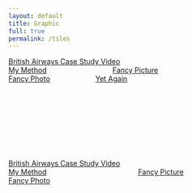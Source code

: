 ```yaml
---
layout: default
title: Graphic
full: true
permalink: /tiles
---
```

<div class="jmm-tiles">

<div class="jmm-tile" style="display:inline-block;background:url(/images/stock/1.jpeg) no-repeat center center;background-size:cover;width:60%;">
<a data-fancybox href="/images/stock/1.jpeg"><span>British Airways Case Study Video</span></a>
</div>

<div class="jmm-tile" style="display:inline-block;background:url(/images/stock/5.jpeg) no-repeat center center;background-size:cover;width:40%;">
<a data-fancybox href="/images/stock/1.jpeg"><span>My Method</span></a>
</div>

<div class="jmm-tile" style="display:inline-block;background:url(/images/stock/6.jpeg) no-repeat center center;background-size:cover;width:33.3%;">
<a data-fancybox href="/images/stock/1.jpeg"><span>Fancy Picture</span></a>
</div>

<div class="jmm-tile" style="display:inline-block;background:url(/images/stock/7.jpeg) no-repeat center center;background-size:cover;width:33.3%;">
<a data-fancybox href="/images/stock/1.jpeg"><span>Fancy Photo</span></a>
</div>

<div class="jmm-tile" style="display:inline-block;background:url(/images/stock/2.jpeg) no-repeat center center;background-size:cover;width:33.3%;">
<a data-fancybox href="/images/stock/1.jpeg"><span>Yet Again</span></a>
</div>






<div class="jmm-tile" style="display:inline-block;background:url(/images/stock/1.jpeg) no-repeat center center;background-size:cover;width:50%;">
<a data-fancybox href="/images/stock/1.jpeg"><span><svg><use xlink:href="#film" /></svg>British Airways Case Study Video</span></a>
</div>

<div class="jmm-tile" style="display:inline-block;background:url(/images/stock/5.jpeg) no-repeat center center;background-size:cover;width:50%;">
<a data-fancybox href="/images/stock/1.jpeg"><div>My Method</div></a>
</div>



<div class="jmm-tile" style="display:inline-block;background:url(/images/stock/6.jpeg) no-repeat center center;background-size:cover;width:40%;">
<a data-fancybox href="/images/stock/1.jpeg"><div>Fancy Picture</div></a>
</div>

<div class="jmm-tile" style="display:inline-block;background:url(/images/stock/7.jpeg) no-repeat center center;background-size:cover;width:60%;">
<a data-fancybox href="/images/stock/1.jpeg"><div>Fancy Photo</div></a>
</div>



</div>
